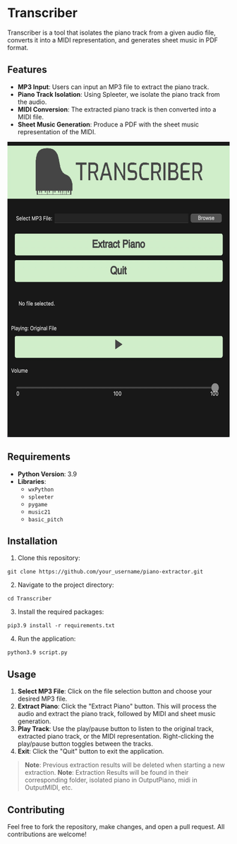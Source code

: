 # Transcriber

Transcriber is a tool that isolates the piano track from a given audio file, converts it into a MIDI representation, and generates sheet music in PDF format.



## Features

- **MP3 Input**: Users can input an MP3 file to extract the piano track.
- **Piano Track Isolation**: Using Spleeter, we isolate the piano track from the audio.
- **MIDI Conversion**: The extracted piano track is then converted into a MIDI file.
- **Sheet Music Generation**: Produce a PDF with the sheet music representation of the MIDI.

<img src="Assets/huh.jpg" alt="Transcriber UI" width="598" height="669"/>


## Requirements

- **Python Version**: 3.9
- **Libraries**:
  - `wxPython`
  - `spleeter`
  - `pygame`
  - `music21`
  - `basic_pitch`
  
## Installation

1. Clone this repository:
```
git clone https://github.com/your_username/piano-extractor.git
```
2. Navigate to the project directory:
```
cd Transcriber
```
3. Install the required packages:
```
pip3.9 install -r requirements.txt
```

4. Run the application:
```
python3.9 script.py
```

## Usage

1. **Select MP3 File**: Click on the file selection button and choose your desired MP3 file.
2. **Extract Piano**: Click the "Extract Piano" button. This will process the audio and extract the piano track, followed by MIDI and sheet music generation.
3. **Play Track**: Use the play/pause button to listen to the original track, extracted piano track, or the MIDI representation. Right-clicking the play/pause button toggles between the tracks.
4. **Exit**: Click the "Quit" button to exit the application.

> **Note**: Previous extraction results will be deleted when starting a new extraction.
> **Note**: Extraction Results will be found in their corresponding folder, isolated piano in OutputPiano, midi in OutputMIDI, etc.

## Contributing

Feel free to fork the repository, make changes, and open a pull request. All contributions are welcome!


